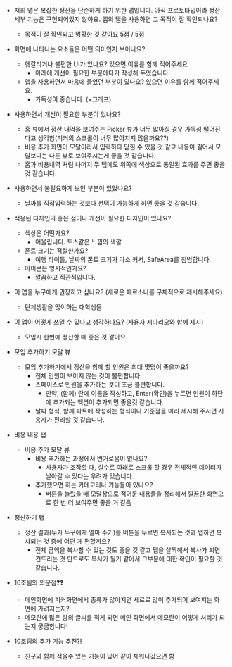 - 저희 앱은 복잡한 정산을 단순하게 하기 위한 앱입니다. 아직 프로토타입이라 정산 세부 기능은 구현되어있지 않아요. 앱의 탭을 사용하면 그 목적이 잘 확인되나요?
    - 목적이 잘 확인되고 명확한 것 같아요  5점 / 5점

- 화면에 나타나는 요소들은 어떤 의미인지 보이나요?
    - 헷갈리거나 불편한 UI가 있나요? 있으면 이유를 함께 적어주세요
        - 아래에 개선이 필요한 부분에다가 작성해 두었습니다.
    - 앱을 사용하면서 마음에 들었던 부분이 있나요? 있으면 이유를 함께 적어주세요.
        - 가독성이 좋습니다. (+그래프)

- 사용하면서 개선이 필요한 부분이 있나요?
    - 홈 뷰에서 정산 내역을 보여주는 Picker 뷰가 너무 많아질 경우 가독성 떨어진다고 생각함(피커의 스크롤이 너무 많아지지 않을까요??)
    - 비용 추가 화면이 모달이라서 입력하다 닫힐 수 있을 것 같고 내용이 길어서 모달보다는 다른 뷰로 보여주시는게 좋을 것 같습니다.
    - 홈과 비용내역 처럼 나머지 두 탭에도 위쪽에 색상으로 통일된 효과를 주면 좋을 것 같습니다.

- 사용하면서 불필요하게 보인 부분이 있었나요?
    - 날짜를 직접입력하는 것보다 선택이 가능하게 하면 좋을 것 같습니다.
    

- 적용된 디자인의 좋은 점이나 개선이 필요한 디자인이 있나요?
    - 색상은 어떤가요?
        - 어울립니다. 토스같은 느낌의 색깔
    - 폰트 크기는 적절한가요?
        - 여행 타이틀, 날짜의 폰트 크기가 다소 커서, SafeArea를 침범합니다.
    - 아이콘은 명시적인가요?
        - 깔끔하고 직관적입니다.
    
- 이 앱을 누구에게 권장하고 싶나요? (새로운 페르소나를 구체적으로 제시해주세요)
    - 단체생활을 많이하는 대학생들

- 이 앱이 어떻게 쓰일 수 있다고 생각하나요? (사용자 시나리오와 함께 제시)
    - 모임시 한번에 정산할 때 좋은 것 같아요.

 

- 모임 추가하기 모달 뷰
    - 모임 추가하기에서 정산을 함께 할 인원은 최대 몇명이 좋을까요?
        - 전체 인원이 보이지 않는 것이 불편합니다.
        - 스페이스로 인원을 추가하는 것이 조금 불편합니다.
            - 만약, (함께) 란에 이름을 작성하고, Enter(확인)을 누르면 인원이 하단에 추가되는 액션이 추가되면 좋을것 같습니다.
        - 날짜 형식, 함께 파트에 작성하는 형식이나 기준점을 미리 제시해 주시면 사용자가 편리할 것 같습니다.
        
- 비용 내용 탭
    - 비용 추가 모달 뷰
        - 비용 추가하는 과정에서 번거로움이 없나요?
            - 사용자가 조작할 때, 실수로 아래로 스크롤 할 경우 전체적인 데이터가 날아갈 수 있다는 우려가 있습니다.
        - 추가했으면 하는 카테고리나 기능들이 있나요?
            - 버튼을 눌렀을 때 모달창으로 적어둔 내용들을 정리해서 깔끔한 화면으로 한 번 더 보여주면 좋을 거 같음
- 정산하기 탭
    - 정산 결과(누가 누구에게 얼마 주기)를 버튼을 누르면 복사되는 것과 탭하면 복사되는 것 중에 어떤 게 편할까요?
        - 전체 금액을 복사할 수 있는 것도 좋을 것 같고 탭을 살짝해서 복사가 되면 건드리는 것 만드로도 복사가 될거 같아서 그부분에 대한 확인이 필요할 것 같습니다.

- 10조팀의 의문점❓❓
    - 메인화면에 피커화면에서 종류가 많아지면 세로로 많이 추가되어 보여지는 화면에 가려지는지?
    - 메모란에 많은 량의 글씨를 적게 되면 메인 화면에서 메모란이 어떻게 처리가 되는지 궁금합니다!
- 10조팀의 추가 기능 추천?!
    - 친구와 함께 적을수 있는 기능이 있어 같이 채워나갔으면 함
